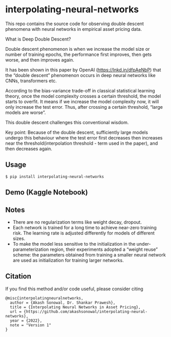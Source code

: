 # interpolating-neural-networks

This repo contains the source code for observing double descent phenomena with neural networks in empirical asset pricing data.

What is Deep Double Descent?

Double descent phenomenon is when we increase the model size or number of training epochs, the performance first improves, then gets worse, and then improves again.

It has been shown in this paper by OpenAI (https://lnkd.in/dfpAeNbP) that the “double descent” phenomenon occurs in deep neural networks like CNNs, transformers etc.

According to the bias-variance trade-off in classical statistical learning theory, once the model complexity crosses a certain threshold, the model starts to overfit. It means if we increase the model complexity now, it will only increase the test error. Thus, after crossing a certain threshold, “large models are worse”.

This double descent challenges this conventional wisdom.

Key point: Because of the double descent, sufficiently large models undergo this behaviour where the test error first decreases then increases near the threshold(interpolation threshold - term used in the paper), and then decreases again.

## Usage
```
$ pip install interpolating-neural-networks
```

## Demo (Kaggle Notebook)

## Notes
- There are no regularization terms like weight decay, dropout.
- Each network is trained for a long time to achieve near-zero training risk. The learning rate is adjusted differently for models of different sizes.
- To make the model less sensitive to the initialization in the under-parameterization region, their experiments adopted a “weight reuse” scheme: the parameters obtained from training a smaller neural network are used as initialization for training larger networks.

## Citation

If you find this method and/or code useful, please consider citing

```
@misc{interpolatingneuralnetworks,
  author = {Akash Sonowal, Dr. Shankar Prawesh},
  title = {Interpolating Neural Networks in Asset Pricing},
  url = {https://github.com/akashsonowal/interpolating-neural-networks},
  year = {2022},
  note = "Version 1"
}
```
